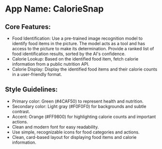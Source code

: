 # **App Name**: CalorieSnap

## Core Features:

- Food Identification: Use a pre-trained image recognition model to identify food items in the picture. The model acts as a tool and has access to the picture to make its determination. Provide a ranked list of food identification results, sorted by the AI's confidence.
- Calorie Lookup: Based on the identified food item, fetch calorie information from a public nutrition API.
- Calorie Display: Display the identified food items and their calorie counts in a user-friendly format.

## Style Guidelines:

- Primary color: Green (#4CAF50) to represent health and nutrition.
- Secondary color: Light gray (#F0F0F0) for backgrounds and subtle contrast.
- Accent: Orange (#FF9800) for highlighting calorie counts and important actions.
- Clean and modern font for easy readability.
- Use simple, recognizable icons for food categories and actions.
- Clean, card-based layout for displaying food items and calorie information.